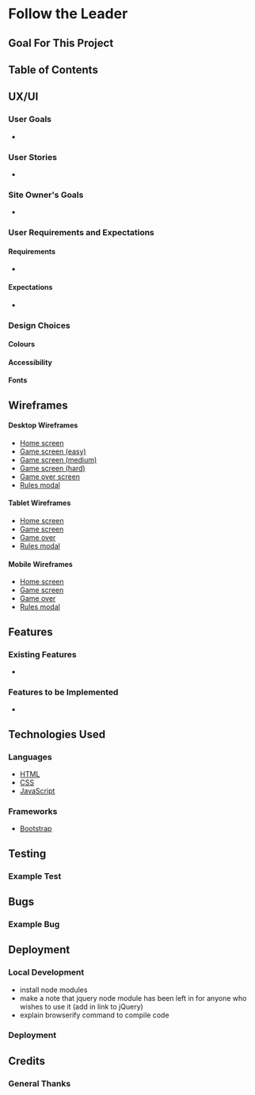 # Follow the Leader

## Goal For This Project

## Table of Contents

## UX/UI

### User Goals
- 

### User Stories
- 

### Site Owner's Goals
- 

### User Requirements and Expectations

#### Requirements
- 

#### Expectations
- 

### Design Choices

#### Colours

#### Accessibility

#### Fonts

## Wireframes

#### Desktop Wireframes
- [Home screen](docs/wireframes/desktop-home.png)
- [Game screen (easy)](docs/wireframes/desktop-easy-mode.png)
- [Game screen (medium)](docs/wireframes/desktop-medium-mode.png)
- [Game screen (hard)](docs/wireframes/desktop-hard-mode.png)
- [Game over screen](docs/wireframes/desktop-game-over.png)
- [Rules modal](docs/wireframes/desktop-rules.png)

#### Tablet Wireframes
- [Home screen](docs/wireframes/tablet-home.png)
- [Game screen](docs/wireframes/tablet-game-screen.png)
- [Game over](docs/wireframes/tablet-game-over.png)
- [Rules modal](docs/wireframes/tablet-rules.png)

#### Mobile Wireframes
- [Home screen](docs/wireframes/mobile-home.png)
- [Game screen](docs/wireframes/mobile-game-screen.png)
- [Game over](docs/wireframes/mobile-game-over.png)
- [Rules modal](docs/wireframes/mobile-rules.png)
## Features

### Existing Features
- 

### Features to be Implemented
- 

## Technologies Used

### Languages
- [HTML]()
- [CSS]()
- [JavaScript]()

### Frameworks
- [Bootstrap]()

## Testing

### Example Test

## Bugs

### Example Bug

## Deployment

### Local Development
- install node modules
- make a note that jquery node module has been left in for anyone who wishes to use it (add in link to jQuery)
- explain browserify command to compile code

### Deployment

## Credits

### General Thanks